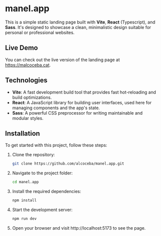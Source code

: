 # manel.app

This is a simple static landing page built with **Vite**, **React** (Typescript), and **Sass**. It's designed to showcase a clean, minimalistic design suitable for personal or professional websites.

## Live Demo

You can check out the live version of the landing page at https://malcoceba.cat.

## Technologies

- **Vite**: A fast development build tool that provides fast hot-reloading and build optimizations.
- **React**: A JavaScript library for building user interfaces, used here for managing components and the app's state.
- **Sass**: A powerful CSS preprocessor for writing maintainable and modular styles.

## Installation

To get started with this project, follow these steps:

1. Clone the repository:

   ```bash
   git clone https://github.com/alcoceba/manel.app.git
   ```

2. Navigate to the project folder:

   ```bash
   cd manel.app
   ```

3. Install the required dependencies:

   ```bash
   npm install
   ```

4. Start the development server:

   ```bash
   npm run dev
   ```

5. Open your browser and visit http://localhost:5173 to see the page.
